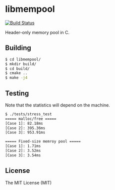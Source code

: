 # libmempool

[![Build Status](https://travis-ci.org/jonas-fan/libmempool.svg?branch=master)](https://travis-ci.org/jonas-fan/libmempool)

Header-only memory pool in C.

## Building

```bash
$ cd libmempool/
$ mkdir build/
$ cd build/
$ cmake ..
$ make -j4
```

## Testing

Note that the statistics will depend on the machine.

```bash
$ ./tests/stress_test
===== malloc/free =====
[Case 1]: 82.18ms
[Case 2]: 395.36ms
[Case 3]: 953.91ms

===== Fixed-size memroy pool =====
[Case 1]: 1.71ms
[Case 2]: 3.52ms
[Case 3]: 3.54ms
```

## License

The MIT License (MIT)
